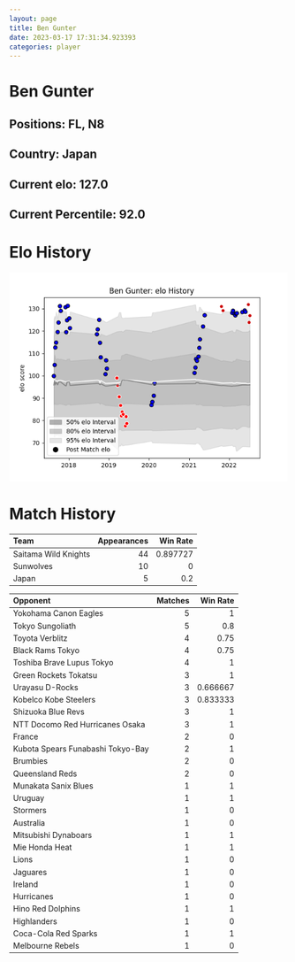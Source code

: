 ```yaml
---  
layout: page  
title: Ben Gunter  
date: 2023-03-17 17:31:34.923393  
categories: player  
---
```

# Ben Gunter

## Positions: FL, N8

## Country: Japan

## Current elo: 127.0

## Current Percentile: 92.0

# Elo History


![elo history](history_BenGunter.png)
# Match History


| Team                 |   Appearances |   Win Rate |
|:---------------------|--------------:|-----------:|
| Saitama Wild Knights |            44 |   0.897727 |
| Sunwolves            |            10 |   0        |
| Japan                |             5 |   0.2      |

| Opponent                          |   Matches |   Win Rate |
|:----------------------------------|----------:|-----------:|
| Yokohama Canon Eagles             |         5 |   1        |
| Tokyo Sungoliath                  |         5 |   0.8      |
| Toyota Verblitz                   |         4 |   0.75     |
| Black Rams Tokyo                  |         4 |   0.75     |
| Toshiba Brave Lupus Tokyo         |         4 |   1        |
| Green Rockets Tokatsu             |         3 |   1        |
| Urayasu D-Rocks                   |         3 |   0.666667 |
| Kobelco Kobe Steelers             |         3 |   0.833333 |
| Shizuoka Blue Revs                |         3 |   1        |
| NTT Docomo Red Hurricanes Osaka   |         3 |   1        |
| France                            |         2 |   0        |
| Kubota Spears Funabashi Tokyo-Bay |         2 |   1        |
| Brumbies                          |         2 |   0        |
| Queensland Reds                   |         2 |   0        |
| Munakata Sanix Blues              |         1 |   1        |
| Uruguay                           |         1 |   1        |
| Stormers                          |         1 |   0        |
| Australia                         |         1 |   0        |
| Mitsubishi Dynaboars              |         1 |   1        |
| Mie Honda Heat                    |         1 |   1        |
| Lions                             |         1 |   0        |
| Jaguares                          |         1 |   0        |
| Ireland                           |         1 |   0        |
| Hurricanes                        |         1 |   0        |
| Hino Red Dolphins                 |         1 |   1        |
| Highlanders                       |         1 |   0        |
| Coca-Cola Red Sparks              |         1 |   1        |
| Melbourne Rebels                  |         1 |   0        |